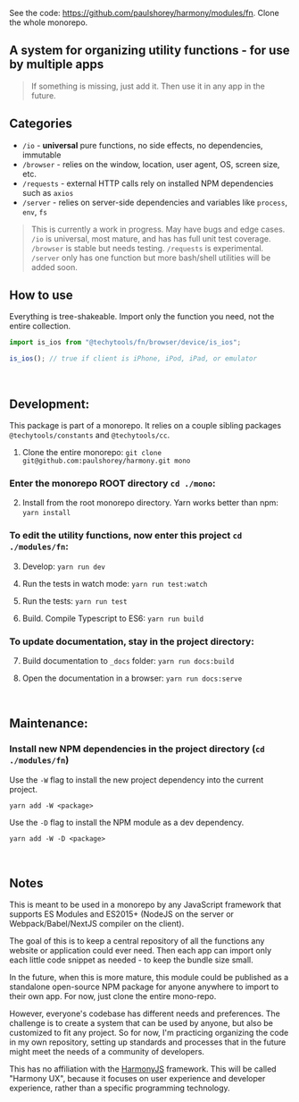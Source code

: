 See the code: https://github.com/paulshorey/harmony/modules/fn. Clone the whole monorepo.

## A system for organizing utility functions - for use by multiple apps

> If something is missing, just add it. Then use it in any app in the future.

## Categories

- `/io` - **universal** pure functions, no side effects, no dependencies, immutable
- `/browser` - relies on the window, location, user agent, OS, screen size, etc.
- `/requests` - external HTTP calls rely on installed NPM dependencies such as `axios`
- `/server` - relies on server-side dependencies and variables like `process`, `env`, `fs`

> This is currently a work in progress. May have bugs and edge cases.  
> `/io` is universal, most mature, and has has full unit test coverage.
> `/browser` is stable but needs testing. `/requests` is experimental. `/server` only has one function but more bash/shell utilities will be added soon.

## How to use

Everything is tree-shakeable. Import only the function you need, not the entire collection.

```js
import is_ios from "@techytools/fn/browser/device/is_ios";

is_ios(); // true if client is iPhone, iPod, iPad, or emulator
```

<br />

## Development:

This package is part of a monorepo. It relies on a couple sibling packages `@techytools/constants` and `@techytools/cc`.

1. Clone the entire monorepo: `git clone git@github.com:paulshorey/harmony.git mono`

### Enter the monorepo ROOT directory `cd ./mono`:

2. Install from the root monorepo directory. Yarn works better than npm: `yarn install`

### To edit the utility functions, now enter this project `cd ./modules/fn`:

3. Develop: `yarn run dev`

4. Run the tests in watch mode: `yarn run test:watch`

5. Run the tests: `yarn run test`

6. Build. Compile Typescript to ES6: `yarn run build`

### To update documentation, stay in the project directory:

7. Build documentation to `_docs` folder: `yarn run docs:build`

8. Open the documentation in a browser: `yarn run docs:serve`

<br />

## Maintenance:

### Install new NPM dependencies in the project directory (`cd ./modules/fn`)

Use the `-W` flag to install the new project dependency into the current project.

```
yarn add -W <package>
```

Use the `-D` flag to install the NPM module as a dev dependency.

```
yarn add -W -D <package>
```

<br />

## Notes

This is meant to be used in a monorepo by any JavaScript framework that supports ES Modules and ES2015+ (NodeJS on the server or Webpack/Babel/NextJS compiler on the client).

The goal of this is to keep a central repository of all the functions any website or application could ever need. Then each app can import only each little code snippet as needed - to keep the bundle size small.

In the future, when this is more mature, this module could be published as a standalone open-source NPM package for anyone anywhere to import to their own app. For now, just clone the entire mono-repo.

However, everyone's codebase has different needs and preferences. The challenge is to create a system that can be used by anyone, but also be customized to fit any project. So for now, I'm practicing organizing the code in my own repository, setting up standards and processes that in the future might meet the needs of a community of developers.

This has no affiliation with the <a href="https://harmonyjs.io/" target="_blank">HarmonyJS</a> framework. This will be called "Harmony UX", because it focuses on user experience and developer experience, rather than a specific programming technology.
